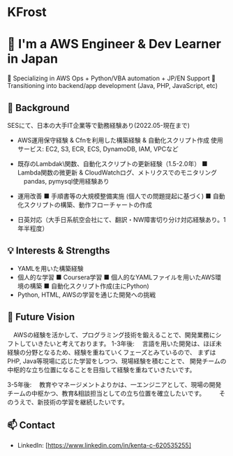 # KFrost

# 👋 I'm a AWS Engineer & Dev Learner in Japan

📌 Specializing in AWS Ops + Python/VBA automation + JP/EN Support
🌱 Transitioning into backend/app development (Java, PHP, JavaScript, etc) 

## 🧠 Background
  SESにて、日本の大手IT企業等で勤務経験あり(2022.05-現在まで)

- AWS運用保守経験 & Cfnを利用した構築経験 & 自動化スクリプト作成
  使用サービス: EC2, S3, ECR, ECS, DynamoDB, IAM, VPCなど

- 既存のLambdak\関数、自動化スクリプトの更新経験（1.5-2.0年）
  ■ Lambda関数の微更新 & CloudWatchログ、メトリクスでのモニタリング
  　pandas, pymysql使用経験あり

- 運用改善
  ■ 手順書等の大規模整備実施 (個人での問題提起に基づく)
  ■ 自動化スクリプトの構築、動作フローチャートの作成

- 日英対応（大手日系航空会社にて、翻訳・NW障害切り分け対応経験あり。1年半程度）

## 💡 Interests & Strengths
- YAMLを用いた構築経験
- 個人的な学習
  ■ Coursera学習
  ■ 個人的なYAMLファイルを用いたAWS環境の構築
  ■ 自動化スクリプト作成(主にPython)
- Python, HTML, AWSの学習を通じた開発への挑戦

## 🎯 Future Vision
　AWSの経験を活かして、プログラミング技術を鍛えることで、開発業務にシフトしていきたいと考えております。
  1-3年後: 
  　言語を用いた開発は、ほぼ未経験の分野となるため、経験を重ねていくフェーズとみているので、
    まずはPHP, Java等現場に応じた学習をしつつ、現場経験を積むことで、
    開発チームの中枢的な立ち位置になることを目指して経験を重ねていきたいです。

  3-5年後:
  　教育やマネージメントよりかは、一エンジニアとして、現場の開発チームの中枢かつ、教育&相談担当としての立ち位置を確立したいです。
　　そのうえで、新技術の学習を継続したいです。   

## 📫 Contact
- LinkedIn: [https://www.linkedin.com/in/kenta-c-620535255]
